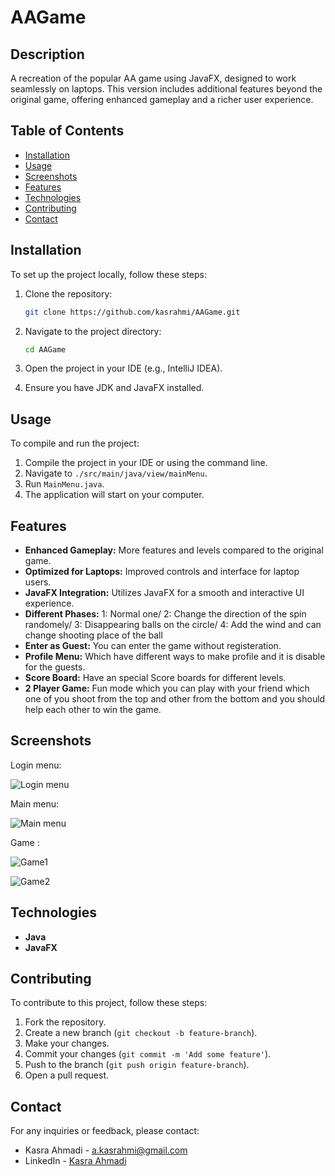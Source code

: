 # AAGame

## Description

A recreation of the popular AA game using JavaFX, designed to work seamlessly on laptops. This version includes additional features beyond the original game, offering enhanced gameplay and a richer user experience.

## Table of Contents

- [Installation](#installation)
- [Usage](#usage)
- [Screenshots](#screenshots)
- [Features](#features)
- [Technologies](#technologies)
- [Contributing](#contributing)
- [Contact](#contact)

## Installation

To set up the project locally, follow these steps:

1. Clone the repository:
    ```bash
    git clone https://github.com/kasrahmi/AAGame.git
    ```

2. Navigate to the project directory:
    ```bash
    cd AAGame
    ```

3. Open the project in your IDE (e.g., IntelliJ IDEA).

4. Ensure you have JDK and JavaFX installed.

## Usage

To compile and run the project:

1. Compile the project in your IDE or using the command line.
2. Navigate to `./src/main/java/view/mainMenu`.
3. Run `MainMenu.java`.
4. The application will start on your computer.



## Features

- **Enhanced Gameplay:** More features and levels compared to the original game.
- **Optimized for Laptops:** Improved controls and interface for laptop users.
- **JavaFX Integration:** Utilizes JavaFX for a smooth and interactive UI experience.
- **Different Phases:** 1: Normal one/ 2: Change the direction of the spin randomely/ 3: Disappearing balls on the circle/ 4: Add the wind and can change shooting place of the ball
- **Enter as Guest:** You can enter the game without registeration.
- **Profile Menu:** Which have different ways to make profile and it is disable for the guests.
- **Score Board:** Have an special Score boards for different levels.
- **2 Player Game:** Fun mode which you can play with your friend which one of you shoot from the top and other from the bottom and you should help each other to win the game.

## Screenshots

Login menu:

![Login menu](https://github.com/kasrahmi/AAGame/assets/119696431/656d6ce8-30f2-456a-b4d0-eb29a25a393d)

Main menu:

![Main menu](https://github.com/kasrahmi/AAGame/assets/119696431/9ef4f219-ef21-4b95-9588-2530ac9b783d)

Game :

![Game1](https://github.com/kasrahmi/AAGame/assets/119696431/9491b8f2-337e-4e46-a7e3-764822cb3ddd)

![Game2](https://github.com/kasrahmi/AAGame/assets/119696431/32cb9eca-914c-44ee-b1fa-ac8c988e7053)

## Technologies

- **Java**
- **JavaFX**

## Contributing

To contribute to this project, follow these steps:

1. Fork the repository.
2. Create a new branch (`git checkout -b feature-branch`).
3. Make your changes.
4. Commit your changes (`git commit -m 'Add some feature'`).
5. Push to the branch (`git push origin feature-branch`).
6. Open a pull request.

## Contact

For any inquiries or feedback, please contact:

- Kasra Ahmadi - [a.kasrahmi@gmail.com](mailto:a.kasrahmi@gmail.com)
- LinkedIn - [Kasra Ahmadi](https://www.linkedin.com/in/kasra-ahmadi-4652a925b/)
